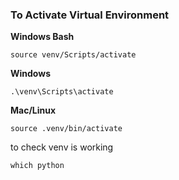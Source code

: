 ### To Activate Virtual Environment

**Windows Bash**
```
source venv/Scripts/activate
```

**Windows**
```
.\venv\Scripts\activate
```

**Mac/Linux**
```
source .venv/bin/activate
```

to check venv is working

```
which python
```